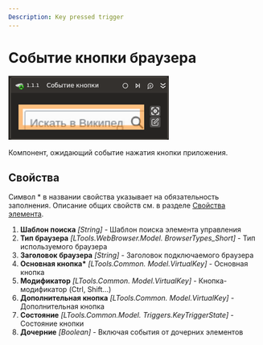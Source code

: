 ```yaml
---
Description: Key pressed trigger
---
```


# Событие кнопки браузера

![](../../../../.gitbook/assets1/studio-linux-elements-basic/browser-events/key_pressed_trigger_base.png)

Компонент, ожидающий событие нажатия кнопки приложения.

## Свойства
Символ * в названии свойства указывает на обязательность заполнения. Описание общих свойств см. в разделе [Свойства элемента](https://docs.primo-rpa.ru/primo-rpa/primo-studio/process/elements#svoistva-elementa).

1. **Шаблон поиска** *[String]* - Шаблон поиска элемента управления  
1. **Тип браузера** *[LTools.WebBrowser.Model. BrowserTypes\_Short]* - Тип используемого браузера 
1. **Заголовок браузера** *[String]* - Заголовок подключаемого браузера   
1. **Основная кнопка\*** *[LTools.Common. Model.VirtualKey]* - Основная кнопка
1. **Модификатор** *[LTools.Common. Model.VirtualKey]* - Кнопка-модификатор (Ctrl, Shift...)  
1. **Дополнительная кнопка** *[LTools.Common. Model.VirtualKey]* - Дополнительная кнопка  
1. **Состояние** *[LTools.Common.Model. Triggers.KeyTriggerState]* - Состояние кнопки  
1. **Дочерние** *[Boolean]* - Включая события от дочерних элементов 
